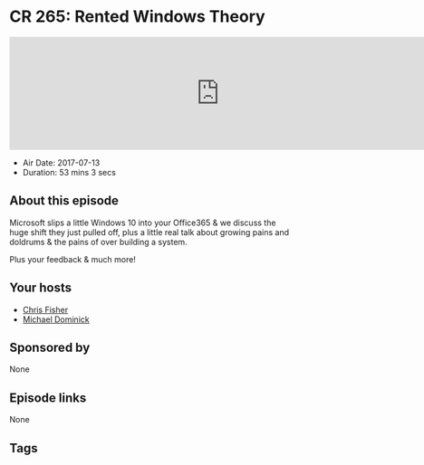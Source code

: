 # CR 265: Rented Windows Theory

<iframe src="https://player.fireside.fm/v2/MLf2ZzhC+RX1XndcY?theme=dark" width="740" height="200" frameborder="0" scrolling="no"></iframe>

* Air Date: 2017-07-13
* Duration: 53 mins 3 secs

## About this episode

Microsoft slips a little Windows 10 into your Office365 & we discuss the huge shift they just pulled off, plus a little real talk about growing pains and doldrums & the pains of over building a system.

Plus your feedback & much more!

## Your hosts
* [Chris Fisher](https://coder.show/hosts/chrislas)
* [Michael Dominick](https://coder.show/hosts/michael)

## Sponsored by

None



## Episode links

None



## Tags

